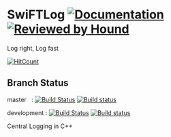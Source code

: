 # SwiFTLog  [![Documentation](https://codedocs.xyz/sayantanroy47/LoggerCpp.svg)](https://codedocs.xyz/sayantanroy47/LoggerCpp/) [![Reviewed by Hound](https://img.shields.io/badge/Reviewed_by-Hound-8E64B0.svg)](https://houndci.com)
Log right, Log fast

[![HitCount](http://hits.dwyl.com/sayantanroy47/LoggerCpp.svg)](http://hits.dwyl.com/sayantanroy47/LoggerCpp) 


Branch Status
-------------
master &nbsp; : [![Build Status](https://travis-ci.com/sayantanroy47/LoggerCpp.svg?branch=master)](https://travis-ci.com/sayantanroy47/LoggerCpp) [![Build status](https://ci.appveyor.com/api/projects/status/s0yie9ahhsj2m2hj/branch/master?svg=true)](https://ci.appveyor.com/project/sayantanroy47/loggercpp/branch/master)


development :  [![Build Status](https://travis-ci.com/sayantanroy47/LoggerCpp.svg?branch=development)](https://travis-ci.com/sayantanroy47/LoggerCpp)
[![Build status](https://ci.appveyor.com/api/projects/status/s0yie9ahhsj2m2hj/branch/development?svg=true)](https://ci.appveyor.com/project/sayantanroy47/loggercpp/branch/development)


Central Logging in C++

